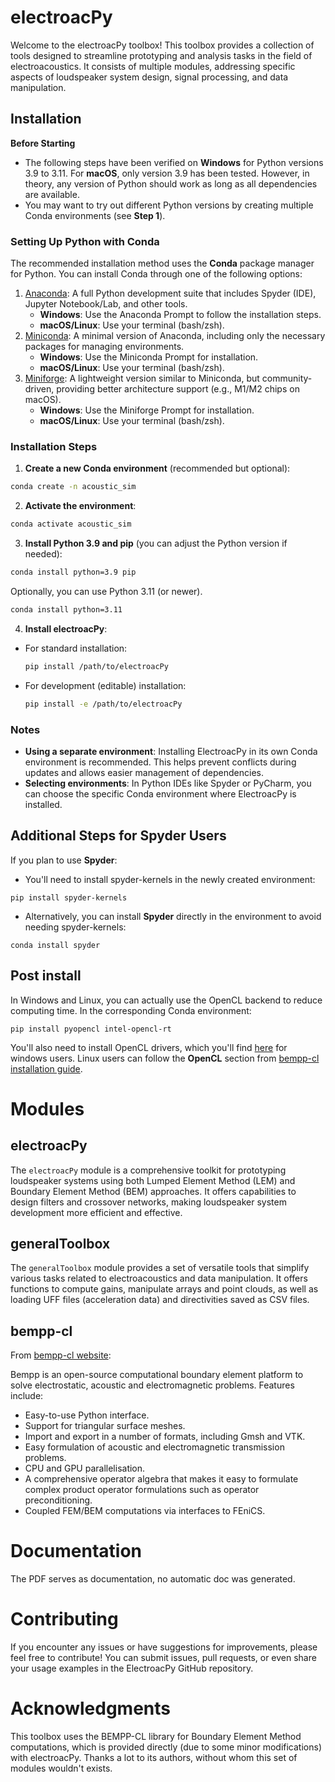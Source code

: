 # electroacPy

Welcome to the electroacPy toolbox! This toolbox provides a collection of tools designed to streamline prototyping and analysis tasks in the field of electroacoustics. It consists of multiple modules, addressing specific aspects of loudspeaker system design, signal processing, and data manipulation.

## Installation
**Before Starting**
- The following steps have been verified on **Windows** for Python versions 3.9 to 3.11. For **macOS**, only version 3.9 has been tested. However, in theory, any version of Python should work as long as all dependencies are available.
- You may want to try out different Python versions by creating multiple Conda environments (see **Step 1**).

### Setting Up Python with Conda
The recommended installation method uses the **Conda** package manager for Python. You can install Conda through one of the following options:
1. [Anaconda](https://www.anaconda.com/download/): A full Python development suite that includes Spyder (IDE), Jupyter Notebook/Lab, and other tools.
    - **Windows**: Use the Anaconda Prompt to follow the installation steps.
    - **macOS/Linux**: Use your terminal (bash/zsh).
2. [Miniconda](https://docs.anaconda.com/free/miniconda/miniconda-install/): A minimal version of Anaconda, including only the necessary packages for managing environments.
    - **Windows**: Use the Miniconda Prompt for installation.
    - **macOS/Linux**: Use your terminal (bash/zsh).
3. [Miniforge](https://conda-forge.org/miniforge/): A lightweight version similar to Miniconda, but community-driven, providing better architecture support (e.g., M1/M2 chips on macOS).
    - **Windows**: Use the Miniforge Prompt for installation.
    - **macOS/Linux**: Use your terminal (bash/zsh).

### Installation Steps
1. **Create a new Conda environment** (recommended but optional):
```bash
conda create -n acoustic_sim
```

2. **Activate the environment**:
```bash
conda activate acoustic_sim
```

3. **Install Python 3.9 and pip** (you can adjust the Python version if needed):
```bash
conda install python=3.9 pip
```
Optionally, you can use Python 3.11 (or newer).
```bash
conda install python=3.11
```
4. **Install electroacPy**:
- For standard installation:
    ```bash
    pip install /path/to/electroacPy
    ```
- For development (editable) installation:
    ```bash
    pip install -e /path/to/electroacPy
    ```

### Notes
- **Using a separate environment**:  Installing ElectroacPy in its own Conda environment is recommended. This helps prevent conflicts during updates and allows easier management of dependencies.
- **Selecting environments**: In Python IDEs like Spyder or PyCharm, you can choose the specific Conda environment where ElectroacPy is installed.

## Additional Steps for Spyder Users
If you plan to use **Spyder**:
- You'll need to install spyder-kernels in the newly created environment:
```shell
pip install spyder-kernels
```
- Alternatively, you can install **Spyder** directly in the environment to avoid needing spyder-kernels:
```shell
conda install spyder
```

## Post install
In Windows and Linux, you can actually use the OpenCL backend to reduce computing time. In the corresponding Conda environment:
```shell
pip install pyopencl intel-opencl-rt
```
You'll also need to install OpenCL drivers, which you'll find [here](https://www.intel.com/content/www/us/en/developer/articles/technical/intel-cpu-runtime-for-opencl-applications-with-sycl-support.html) for windows users. Linux users can follow the **OpenCL** section from [bempp-cl installation guide](https://bempp.com/installation.html).

# Modules

## electroacPy

The `electroacPy` module is a comprehensive toolkit for prototyping loudspeaker systems using both Lumped Element Method (LEM) and Boundary Element Method (BEM) approaches. It offers capabilities to design filters and crossover networks, making loudspeaker system development more efficient and effective.

## generalToolbox

The `generalToolbox` module provides a set of versatile tools that simplify various tasks related to electroacoustics and data manipulation. It offers functions to compute gains, manipulate arrays and point clouds, as well as loading UFF files (acceleration data) and directivities saved as CSV files.

## bempp-cl
From [bempp-cl website](https://bempp.com):

Bempp is an open-source computational boundary element platform to solve electrostatic, acoustic and electromagnetic problems. Features include:
- Easy-to-use Python interface.
- Support for triangular surface meshes.
- Import and export in a number of formats, including Gmsh and VTK.
- Easy formulation of acoustic and electromagnetic transmission problems.
- CPU and GPU parallelisation.
- A comprehensive operator algebra that makes it easy to formulate complex product operator formulations such as operator preconditioning.
- Coupled FEM/BEM computations via interfaces to FEniCS.

# Documentation

The PDF serves as documentation, no automatic doc was generated. 

# Contributing

If you encounter any issues or have suggestions for improvements, please feel free to contribute! You can submit issues, pull requests, or even share your usage examples in the ElectroacPy GitHub repository.

# Acknowledgments

This toolbox uses the BEMPP-CL library for Boundary Element Method computations, which is provided directly (due to some minor modifications) with electroacPy. Thanks a lot to its authors, without whom this set of modules wouldn't exists. 
